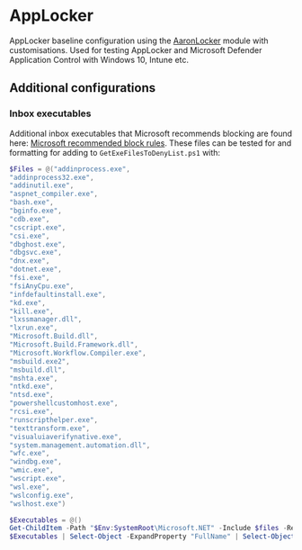 # AppLocker

AppLocker baseline configuration using the [AaronLocker](https://github.com/microsoft/AaronLocker) module with customisations. Used for testing AppLocker and Microsoft Defender Application Control with Windows 10, Intune etc.

## Additional configurations

### Inbox executables

Additional inbox executables that Microsoft recommends blocking are found here: [Microsoft recommended block rules](https://docs.microsoft.com/en-us/windows/security/threat-protection/windows-defender-application-control/microsoft-recommended-block-rules). These files can be tested for and formatting for adding to `GetExeFilesToDenyList.ps1` with:

```powershell
$Files = @("addinprocess.exe",
"addinprocess32.exe",
"addinutil.exe",
"aspnet_compiler.exe",
"bash.exe",
"bginfo.exe",
"cdb.exe",
"cscript.exe",
"csi.exe",
"dbghost.exe",
"dbgsvc.exe",
"dnx.exe",
"dotnet.exe",
"fsi.exe",
"fsiAnyCpu.exe",
"infdefaultinstall.exe",
"kd.exe",
"kill.exe",
"lxssmanager.dll",
"lxrun.exe",
"Microsoft.Build.dll",
"Microsoft.Build.Framework.dll",
"Microsoft.Workflow.Compiler.exe",
"msbuild.exe2",
"msbuild.dll",
"mshta.exe",
"ntkd.exe",
"ntsd.exe",
"powershellcustomhost.exe",
"rcsi.exe",
"runscripthelper.exe",
"texttransform.exe",
"visualuiaverifynative.exe",
"system.management.automation.dll",
"wfc.exe",
"windbg.exe",
"wmic.exe",
"wscript.exe",
"wsl.exe",
"wslconfig.exe",
"wslhost.exe")

$Executables = @()
Get-ChildItem -Path "$Env:SystemRoot\Microsoft.NET" -Include $files -Recurse -ErrorAction "SilentlyContinue" | % { $Executables += $_ }
$Executables | Select-Object -ExpandProperty "FullName" | Select-Object -Unique | Sort-Object | Set-Clipboard
```
